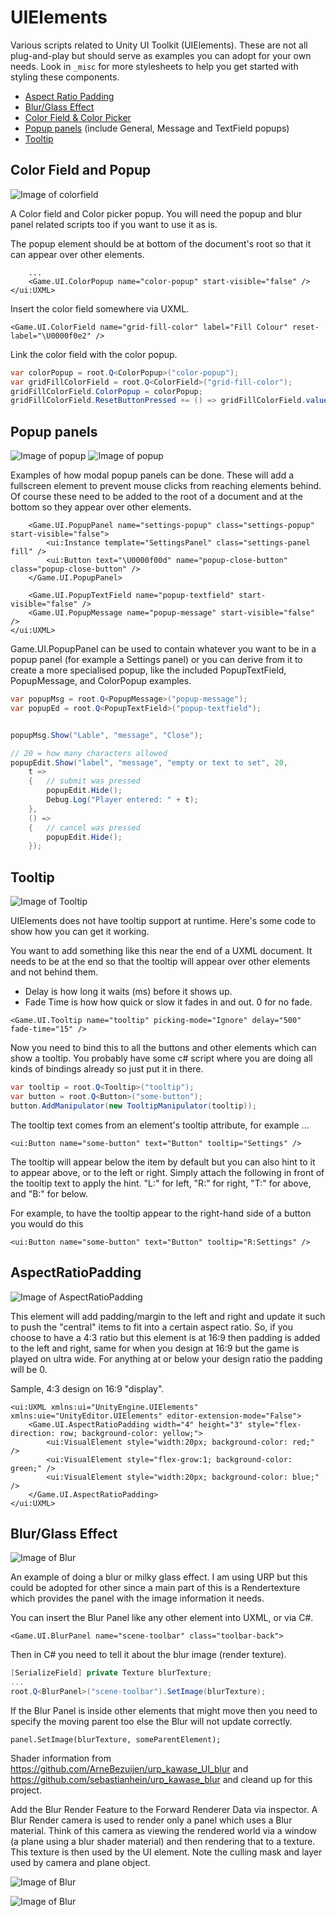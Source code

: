 # UIElements
Various scripts related to Unity UI Toolkit (UIElements). These are not all plug-and-play but should serve as examples you can adopt for your own needs. Look in `_misc` for more stylesheets to help you get started with styling these components.

* [Aspect Ratio Padding](#aspectratiopadding)
* [Blur/Glass Effect](#blurglass-effect)
* [Color Field & Color Picker](#color-field-and-popup)
* [Popup panels](#popup-panels) (include General, Message and TextField popups)
* [Tooltip](#tooltip)

## Color Field and Popup

![Image of colorfield](/Images/colorfield.webp)

A Color field and Color picker popup. You will need the popup and blur panel related scripts too if you want to use it as is.

The popup element should be at bottom of the document's root so that it can appear over other elements. 

```
	...
    <Game.UI.ColorPopup name="color-popup" start-visible="false" />
</ui:UXML>
```

Insert the color field somewhere via UXML.

```
<Game.UI.ColorField name="grid-fill-color" label="Fill Colour" reset-label="\U0000f0e2" />
```

Link the color field with the color popup.

```cs
var colorPopup = root.Q<ColorPopup>("color-popup");
var gridFillColorField = root.Q<ColorField>("grid-fill-color");
gridFillColorField.ColorPopup = colorPopup;
gridFillColorField.ResetButtonPressed += () => gridFillColorField.value = Const.DefaultGridFillColor;
```

## Popup panels

![Image of popup](/Images/popup-edit.png)
![Image of popup](/Images/popup-msg.png)

Examples of how modal popup panels can be done. These will add a fullscreen element to prevent mouse clicks from reaching elements behind. Of course these need to be added to the root of a document and at the bottom so they appear over other elements.

```
    <Game.UI.PopupPanel name="settings-popup" class="settings-popup" start-visible="false">
        <ui:Instance template="SettingsPanel" class="settings-panel fill" />        
        <ui:Button text="\U0000f00d" name="popup-close-button" class="popup-close-button" />
    </Game.UI.PopupPanel>
	
    <Game.UI.PopupTextField name="popup-textfield" start-visible="false" />
    <Game.UI.PopupMessage name="popup-message" start-visible="false" />
</ui:UXML>
```
Game.UI.PopupPanel can be used to contain whatever you want to be in a popup panel  (for example a Settings panel) or you can derive from it to create a more specialised popup, like the included PopupTextField, PopupMessage, and ColorPopup examples.

```cs
var popupMsg = root.Q<PopupMessage>("popup-message");
var popupEd = root.Q<PopupTextField>("popup-textfield");


popupMsg.Show("Lable", "message", "Close");

// 20 = how many characters allowed
popupEdit.Show("label", "message", "empty or text to set", 20,
	t => 
	{ 	// submit was pressed
		popupEdit.Hide();
		Debug.Log("Player entered: " + t);
	},
	() => 
	{	// cancel was pressed
		popupEdit.Hide();
	});
```

## Tooltip

![Image of Tooltip](/Images/tooltip.gif)

UIElements does not have tooltip support at runtime. Here's some code to show how you can get it working.

You want to add something like this near the end of a UXML document. It needs to be at the end so that the tooltip will appear over other elements and not behind them.

- Delay is how long it waits (ms) before it shows up.
- Fade Time is how how quick or slow it fades in and out. 0 for no fade.

`<Game.UI.Tooltip name="tooltip" picking-mode="Ignore" delay="500" fade-time="15" />`

Now you need to bind this to all the buttons and other elements which can show a tooltip. You probably have some c# script where you are doing all kinds of bindings already so just put it in there.

```cs
var tooltip = root.Q<Tooltip>("tooltip");
var button = root.Q<Button>("some-button");
button.AddManipulator(new TooltipManipulator(tooltip));
```

The tooltip text comes from an element's tooltip attribute, for example ...

`<ui:Button name="some-button" text="Button" tooltip="Settings" />`

The tooltip will appear below the item by default but you can also hint to it to appear above, or to the left or right. Simply attach the following in front of the tooltip text to apply the hint. "L:" for left, "R:" for right, "T:" for above, and "B:" for below.

For example, to have the tooltip appear to the right-hand side of a button you would do this

`<ui:Button name="some-button" text="Button" tooltip="R:Settings" />`


## AspectRatioPadding

![Image of AspectRatioPadding](/Images/aspectratio.png)

This element will add padding/margin to the left and right and update it such to push the "central" items to fit into a certain aspect ratio. So, if you choose to have a 4:3 ratio but this element is at 16:9 then padding is added to the left and right, same for when you design at 16:9 but the game is played on ultra wide. For anything at or below your design ratio the padding will be 0.

Sample, 4:3 design on 16:9 "display".

```
<ui:UXML xmlns:ui="UnityEngine.UIElements" xmlns:uie="UnityEditor.UIElements" editor-extension-mode="False">
    <Game.UI.AspectRatioPadding width="4" height="3" style="flex-direction: row; background-color: yellow;">
        <ui:VisualElement style="width:20px; background-color: red;" />
        <ui:VisualElement style="flex-grow:1; background-color: green;" />
        <ui:VisualElement style="width:20px; background-color: blue;" />
    </Game.UI.AspectRatioPadding>
</ui:UXML>
```


## Blur/Glass Effect

![Image of Blur](/Images/blur.webp)

An example of doing a blur or milky glass effect. I am using URP but this could be adopted for other since a main part of this is a Rendertexture which provides the panel with the image information it needs.

You can insert the Blur Panel like any other element into UXML, or via C#.

`<Game.UI.BlurPanel name="scene-toolbar" class="toolbar-back">`

Then in C# you need to tell it about the blur image (render texture).

```cs
[SerializeField] private Texture blurTexture;
...
root.Q<BlurPanel>("scene-toolbar").SetImage(blurTexture);
```

If the Blur Panel is inside other elements that might move then you need to specify the moving parent too else the Blur will not update correctly.

`panel.SetImage(blurTexture, someParentElement);`

Shader information from https://github.com/ArneBezuijen/urp_kawase_UI_blur and https://github.com/sebastianhein/urp_kawase_blur and cleand up for this project.

Add the Blur Render Feature to the Forward Renderer Data via inspector. A Blur Render camera is used to render only a panel which uses a Blur material. Think of this camera as viewing the rendered world via a window (a plane using a blur shader material) and then rendering that to a texture. This texture is then used by the UI element. Note the culling mask and layer used by camera and plane object.

![Image of Blur](/Images/blur2.png)

![Image of Blur](/Images/blur3.png)


